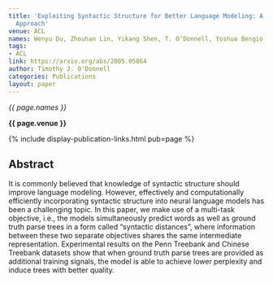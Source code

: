```yaml
---
title: 'Exploiting Syntactic Structure for Better Language Modeling: A Syntactic Distance
  Approach'
venue: ACL
names: Wenyu Du, Zhouhan Lin, Yikang Shen, T. O’Donnell, Yoshua Bengio, Yue Zhang
tags:
- ACL
link: https://arxiv.org/abs/2005.05864
author: Timothy J. O'Donnell
categories: Publications
layout: paper
---
```


*{{ page.names }}*

**{{ page.venue }}**

{% include display-publication-links.html pub=page %}

## Abstract

It is commonly believed that knowledge of syntactic structure should improve language modeling. However, effectively and computationally efficiently incorporating syntactic structure into neural language models has been a challenging topic. In this paper, we make use of a multi-task objective, i.e., the models simultaneously predict words as well as ground truth parse trees in a form called “syntactic distances”, where information between these two separate objectives shares the same intermediate representation. Experimental results on the Penn Treebank and Chinese Treebank datasets show that when ground truth parse trees are provided as additional training signals, the model is able to achieve lower perplexity and induce trees with better quality.